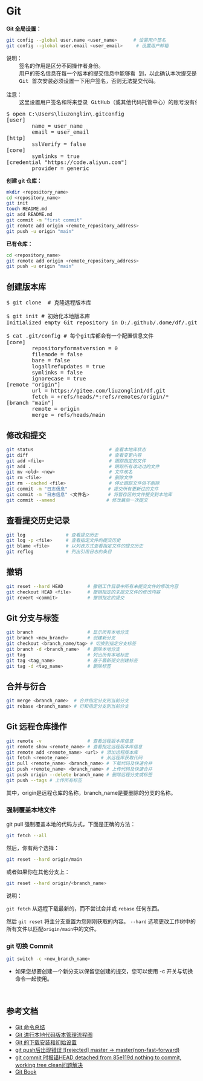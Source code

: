 # Git

<strong>Git 全局设置：</strong>

```sh
git config --global user.name <user_name>      # 设置用户签名
git config --global user.email <user_email>     # 设置用户邮箱
```

<pre>
说明：
    签名的作用是区分不同操作者身份。
    用户的签名信息在每一个版本的提交信息中能够看 到，以此确认本次提交是谁做的。
    Git 首次安装必须设置一下用户签名，否则无法提交代码。

注意：
    这里设置用户签名和将来登录 GitHub（或其他代码托管中心）的账号没有任 何关系。
</pre>

<pre>
$ open C:\Users\liuzonglin\.gitconfig
[user]
        name = user_name
        email = user_email
[http]
        sslVerify = false
[core]
        symlinks = true
[credential "https://code.aliyun.com"]
        provider = generic
</pre>

<strong>创建 git 仓库：</strong>

```sh
mkdir <repository_name>
cd <repository_name>
git init
touch README.md
git add README.md
git commit -m "first commit"
git remote add origin <remote_repository_address>
git push -u origin "main"
```

<strong>已有仓库：</strong>

```sh
cd <repository_name>
git remote add origin <remote_repository_address>
git push -u origin "main"
```

## 创建版本库

<pre>
$ git clone <remote_repository_address> # 克隆远程版本库

$ git init # 初始化本地版本库
Initialized empty Git repository in D:/.github/.dome/df/.git/

$ cat .git/config # 每个git库都会有一个配置信息文件
[core]
        repositoryformatversion = 0
        filemode = false
        bare = false
        logallrefupdates = true
        symlinks = false
        ignorecase = true
[remote "origin"]
        url = https://gitee.com/liuzonglin1/df.git
        fetch = +refs/heads/*:refs/remotes/origin/*
[branch "main"]
        remote = origin
        merge = refs/heads/main
</pre>

## 修改和提交

```sh
git status                            # 查看本地库状态
git diff                              # 查看变更内容
git add <file>                        # 跟踪指定的文件
git add .                             # 跟踪所有改动过的文件
git mv <old> <new>                    # 文件改名
git rm <file>                         # 删除文件
git rm --cached <file>                # 停止跟踪文件但不删除
git commit -m "日志信息"               # 提交所有更新过的文件
git commit -m "日志信息" <文件名>       # 将暂存区的文件提交到本地库
git commit --amend                   # 修改最后一次提交
```

## 查看提交历史记录

```sh
git log               # 查看提交历史
git log -p <file>     # 查看指定文件的提交历史
git blame <file>      # 以列表方式查看指定文件的提交历史
git reflog            # 列出引用日志的条目
```

## 撤销

```sh
git reset --hard HEAD         # 撤销工作目录中所有未提交文件的修改内容
git checkout HEAD <file>      # 撤销指定的未提交文件的修改内容
git revert <commit>           # 撤销指定的提交
```

## Git 分支与标签

```sh
git branch                    # 显示所有本地分支
git branch <new_branch>       # 创建新分支
git checkout <branch_name/tag> # 切换到指定分支标签
git branch -d <branch_name>   # 删除本地分支
git tag                       # 列出所有本地标签
git tag <tag_name>            # 基于最新提交创建标签
git tag -d <tag_name>         # 删除标签
```

## 合并与衍合

```sh
git merge <branch_name>  # 合并指定分支到当前分支
git rebase <branch_name> # 衍和指定分支到当前分支
```

## Git 远程仓库操作

```sh
git remote -v                 # 查看远程版本库信息
git remote show <remote_name> # 查看指定远程版本库信息
git remote add <remote_name> <url> # 添加远程版本库
git fetch <remote_name>            # 从远程库获取代码
git pull <remote_name> <branch_name> # 下载代码及快速合并
git push <remote_name> <branch_name> # 上传代码及快速合并
git push origin --delete branch_name # 删除远程分支或标签
git push --tags # 上传所有标签
```

其中，origin是远程仓库的名称，branch_name是要删除的分支的名称。

### 强制覆盖本地文件

git pull 强制覆盖本地的代码方式，下面是正确的方法：

```sh
git fetch --all
```

然后，你有两个选择：

```sh
git reset --hard origin/main
```

或者如果你在其他分支上：

```sh
git reset --hard origin/<branch_name>
```

说明：

`git fetch` 从远程下载最新的，而不尝试合并或 `rebase` 任何东西。

然后 `git reset` 将主分支重置为您刚刚获取的内容。 `--hard` 选项更改工作树中的所有文件以匹配`origin/main`中的文件。

### git 切换 Commit

```sh
git switch -c <new_branch_name>
```

- 如果您想要创建一个新分支以保留您创建的提交，您可以使用 -c 开关与切换命令一起使用。

<p>&nbsp;</p>

## 参考文档

- [Git 命令总结](https://blog.51cto.com/qiangsh/1769754)
- [Git 进行本地代码版本管理流程图](https://blog.csdn.net/solomonlangrui/article/details/47052679)
- [Git 的下载安装和初始设置](https://blog.csdn.net/m0_59751822/article/details/125940620)
- [git push后出现错误 ![rejected] master -&gt; master(non-fast-forward)](https://www.cnblogs.com/qingheshiguang/p/14777557.html)
- [git commit 时报错HEAD detached from 85e119d nothing to commit, working tree clean问题解决](https://www.jianshu.com/p/07786e5af9fd)
- [Git Book](https://git-scm.com/book/zh/v2/%E8%B5%B7%E6%AD%A5-%E5%AE%89%E8%A3%85-Git)
